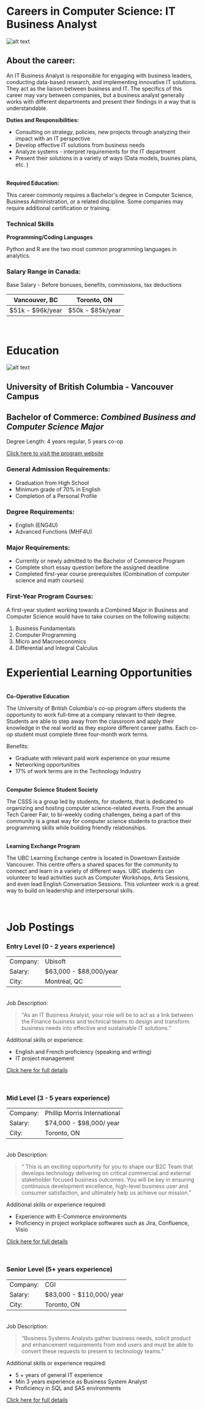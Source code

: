 
# **Careers in Computer Science: IT Business Analyst**

![alt text](https://opengeekslab.com/wp-content/uploads/2020/03/Why-business-analyst-is-a-must-for-proper-app-development.png "Business Analyst")

## About the career: 

An IT Business Analyst is responsible for engaging with business leaders, conducting data-based research, and implementing innovative IT solutions. They act as the liaison between business and IT. The specifics of this career may vary between companies, but a business analyst generally works with different departments and present their findings in a way that is understandable. 


 **Duties and Responsibilities:**

* Consulting on strategy, policies, new projects through analyzing their impact with an IT perspective
* Develop effective IT solutions from business needs
* Analyze systems - interpret requirements for the IT department
* Present their solutions in a variety of ways (Data models, busines plans, etc. )

\
 **Required Education:**


This career commonly requires a Bachelor's degree in Computer Science, Business Administration, or a related discipline. Some companies may require additional certification or training. 


### Technical Skills

**Programming/Coding Languages**

Python and R are the two most common programming languages in analytics. 

### Salary Range  in Canada:
Base Salary - Before bonuses, benefits, commissions, tax deductions

| Vancouver, BC     | Toronto, ON      | 
| :---------------: | :---------------:| 
| $51k - $96k/year  | $50k - $85k/year | 

&nbsp;
# **Education**

![alt text](https://live.staticflickr.com/7309/11970021376_8b2fc42a45_4k.jpg "UBC Campus")

## **University of British Columbia - Vancouver Campus**
## Bachelor of Commerce:  *Combined Business and Computer Science Major*
Degree Length: 4 years regular, 5 years co-op

[Click here to visit the program website](https://mybcom.sauder.ubc.ca/courses-money-enrolment/program-requirements/combined-major-in%C2%A0business-and-computer-science)
### General Admission Requirements:

* Graduation from High School
* Minimum grade of 70% in English
* Completion of a Personal Profile

### Degree Requirements:
* English (ENG4U)
* Advanced Functions (MHF4U)
### Major Requirements:
* Currently or newly admitted to the Bachelor of Commerce Program
* Complete short essay question before the assigned deadline
* Completed first-year course prerequisites (Combination of computer science and math courses)

### First-Year Program Courses:
A first-year student working towards a Combined Major in Business and Computer Science would have to take courses on the following subjects:
1. Business Fundamentals
2. Computer Programming
3. Micro and Macroeconomics
4. Differential and Integral Calculus


# **Experiential Learning Opportunities**
\
**Co-Operative Education**

The University of British Columbia's co-op program offers students the opportunity to work full-time at a company relevant to their degree. Students are able to step away from the classroom and apply their knowledge in the real world as they explore different career paths. Each co-op student must complete three four-month work terms.  

Benefits:  
* Graduate with relevant paid work experience on your resume
* Networking opportunities
* 17% of work terms are in the Technology Industry

\
**Computer Science Student Society**

The CSSS is a group led by students, for students, that is dedicated to organizing and hosting computer science-related events. From the annual Tech Career Fair, to bi-weekly coding challenges, being a part of this community is a great way for computer science students to practice their programming skills while building friendly relationships. 
 

\
**Learning Exchange Program**

The UBC Learning Exchange centre is located in Downtown Eastside Vancouver. This centre offers a shared spaces for the community to connect and learn in a variety of different ways. UBC students can volunteer to lead activities such as Computer Workshops, Arts Sessions, and even lead English Conversation Sessions. This volunteer work is a great way to build on leadership and interpersonal skills. 

&nbsp;

# **Job Postings**
### **Entry Level (0 - 2 years experience)**

|                 |                         |
| :-------------- | :-----------------------| 
| Company:        |          Ubisoft        |
| Salary:         | $63,000 - $88,000/year  |
| City:           |      Montréal, QC       |

\
Job Description:   
> "As an IT Business Analyst, your role will be to act as a link between the Finance business and technical teams to design and transform business needs into effective and sustainable IT solutions.” 

Additional skills or experience: 
* English and French proficiency (speaking and writing)
* IT project management

[Click here for full details](https://jobs.smartrecruiters.com/Ubisoft2/743999741697137-it-business-analyst-finance-b2c?codes=1-INDEED)

&nbsp;

### **Mid Level (3 - 5 years experience)**
|                  |                               |
| :--------------- | :---------------------------- | 
| Company:         |  Phillip Morris International |
| Salary:          |  $74,000 - $98,000/ year      |
| City:            |  Toronto, ON                  |

\
Job Description:


> “ This is an exciting opportunity for you to shape our B2C Team that develops technology delivering on critical commercial and external stakeholder focused business outcomes. You will be key in ensuring continuous development excellence, high-level business user and consumer satisfaction, and ultimately help us achieve our mission.” 


Additional skills or experience required:
* Experience with E-Commerce environments
* Proficiency in project workplace softwares such as Jira, Confluence, Visio

[Click here for full details](https://pmi.avature.net/en_US/ExternalCareers/JobDetail/Canada-B2C-IT-Business-Analyst/38429?source=Indeed)

&nbsp;
### **Senior Level (5+ years experience)**
|                   |                          |
| :-----------------| :----------------------- | 
| Company:          |         CGI              |
| Salary:           | $83,000 - $110,000/ year |
| City:             |        Toronto, ON       |

\
Job Description:

> “Business Systems Analysts gather business needs, solicit product and enhancement requirements from end users and must be able to convert these requests to present to technology teams.”

Additional skills or experience required:

* 5 + years of general IT experience
* Min 3 years experience as Business System Analyst
* Proficiency in SQL and SAS environments

[Click here for full details](https://ca.indeed.com/viewjob?jk=557b9a0a9144fc21&from=cobra_vj)